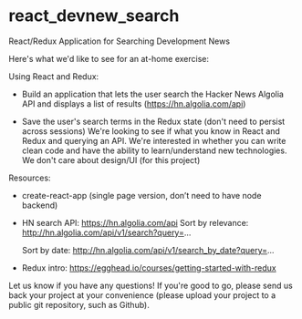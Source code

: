 # react_devnew_search
React/Redux Application for Searching Development News

Here's what we'd like to see for an at-home exercise:

Using React and Redux:

- Build an application that lets the user search the Hacker News Algolia API and displays a list of results (https://hn.algolia.com/api)

- Save the user's search terms in the Redux state (don't need to persist across sessions)
We're looking to see if what you know in React and Redux and querying an API. We're interested in whether you can write clean code and have the ability to learn/understand new technologies. We don't care about design/UI (for this project)

Resources:
- create-react-app (single page version, don’t need to have node backend)

- HN search API: https://hn.algolia.com/api
	Sort by relevance:
	http://hn.algolia.com/api/v1/search?query=...
	
	Sort by date:
	http://hn.algolia.com/api/v1/search_by_date?query=...

- Redux intro: https://egghead.io/courses/getting-started-with-redux


Let us know if you have any questions! If you're good to go, please send us back your project at your convenience (please upload your project to a public git repository, such as Github).